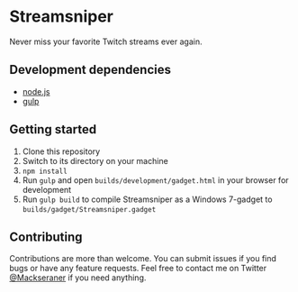 # Streamsniper

Never miss your favorite Twitch streams ever again.

## Development dependencies

* [node.js](http://nodejs.org)
* [gulp](http://gulpjs.com)

## Getting started

1. Clone this repository
2. Switch to its directory on your machine
3. `npm install`
4. Run `gulp` and open `builds/development/gadget.html` in your browser for development
5. Run `gulp build` to compile Streamsniper as a Windows 7-gadget to `builds/gadget/Streamsniper.gadget`

## Contributing

Contributions are more than welcome. You can submit issues if you find bugs or have any feature requests. Feel free to contact me on Twitter [@Mackseraner](http://twitter.com/mackseraner) if you need anything.